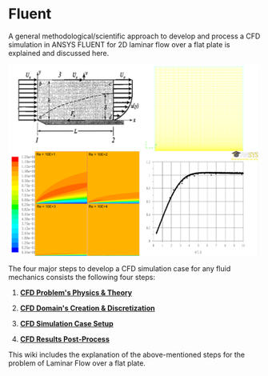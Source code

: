 # Fluent
A general methodological/scientific approach to develop and process a CFD simulation in ANSYS FLUENT for 2D laminar flow over a flat plate is explained and discussed here.

<img src="./Images/cover_photo.png" width="500">

The four major steps to develop a CFD simulation case for any fluid mechanics consists the following four steps:

1. **[CFD Problem's Physics & Theory](https://github.com/teymourj/2D-flow-over-flat-plate-laminar/blob/master/Docs/Fluent/Physics.md)**

2. **[CFD Domain's Creation & Discretization](https://github.com/teymourj/2D-flow-over-flat-plate-laminar/blob/master/Docs/Fluent/Domain.md)**

3. **[CFD Simulation Case Setup](https://github.com/teymourj/2D-flow-over-flat-plate-laminar/blob/master/Docs/Fluent/Simulation.md)**

4. **[CFD Results Post-Process](https://github.com/teymourj/2D-flow-over-flat-plate-laminar/blob/master/Docs/Fluent/Post_Process.md)**

This wiki includes the explanation of the above-mentioned steps for the problem of Laminar Flow over a flat plate.
